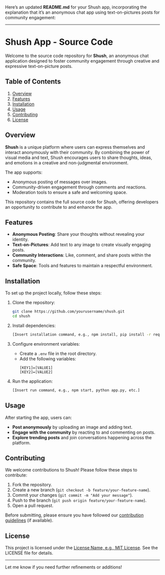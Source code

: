 Here’s an updated **README.md** for your Shush app, incorporating the explanation that it’s an anonymous chat app using text-on-pictures posts for community engagement:  

---

# Shush App - Source Code

Welcome to the source code repository for **Shush**, an anonymous chat application designed to foster community engagement through creative and expressive text-on-picture posts.

## Table of Contents
1. [Overview](#overview)  
2. [Features](#features)  
3. [Installation](#installation)  
4. [Usage](#usage)  
5. [Contributing](#contributing)  
6. [License](#license)  

## Overview
**Shush** is a unique platform where users can express themselves and interact anonymously with their community. By combining the power of visual media and text, Shush encourages users to share thoughts, ideas, and emotions in a creative and non-judgmental environment.

The app supports:  
- Anonymous posting of messages over images.  
- Community-driven engagement through comments and reactions.  
- Moderation tools to ensure a safe and welcoming space.  

This repository contains the full source code for Shush, offering developers an opportunity to contribute to and enhance the app.

## Features
- **Anonymous Posting**: Share your thoughts without revealing your identity.  
- **Text-on-Pictures**: Add text to any image to create visually engaging posts.  
- **Community Interactions**: Like, comment, and share posts within the community.  
- **Safe Space**: Tools and features to maintain a respectful environment.  

## Installation
To set up the project locally, follow these steps:

1. Clone the repository:
   ```bash
   git clone https://github.com/yourusername/shush.git
   cd shush
   ```

2. Install dependencies:
   ```bash
   [Insert installation command, e.g., npm install, pip install -r requirements.txt, etc.]
   ```

3. Configure environment variables:
   - Create a `.env` file in the root directory.
   - Add the following variables:
     ```plaintext
     [KEY1]=[VALUE1]
     [KEY2]=[VALUE2]
     ```

4. Run the application:
   ```bash
   [Insert run command, e.g., npm start, python app.py, etc.]
   ```

## Usage
After starting the app, users can:  
- **Post anonymously** by uploading an image and adding text.  
- **Engage with the community** by reacting to and commenting on posts.  
- **Explore trending posts** and join conversations happening across the platform.  

## Contributing
We welcome contributions to Shush! Please follow these steps to contribute:  
1. Fork the repository.  
2. Create a new branch (`git checkout -b feature/your-feature-name`).  
3. Commit your changes (`git commit -m "Add your message"`).  
4. Push to the branch (`git push origin feature/your-feature-name`).  
5. Open a pull request.

Before submitting, please ensure you have followed our [contribution guidelines](CONTRIBUTING.md) (if available).

## License
This project is licensed under the [License Name, e.g., MIT License](LICENSE). See the LICENSE file for details.

---  

Let me know if you need further refinements or additions!
